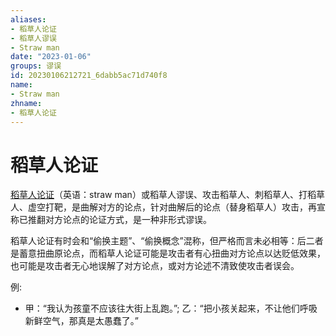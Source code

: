 ```yaml
---
aliases:
- 稻草人论证
- 稻草人谬误
- Straw man
date: "2023-01-06"
groups: 谬误
id: 20230106212721_6dabb5ac71d740f8
name:
- Straw man
zhname:
- 稻草人论证
---
```


# 稻草人论证

[稻草人论证](https://zh.wikipedia.org/wiki/%E7%A8%BB%E8%8D%89%E4%BA%BA%E8%AB%96%E8%AD%89)（英语：straw man）或稻草人谬误、攻击稻草人、刺稻草人、打稻草人、虚空打靶，是曲解对方的论点，针对曲解后的论点（替身稻草人）攻击，再宣称已推翻对方论点的论证方式，是一种非形式谬误。

稻草人论证有时会和“偷换主题”、“偷换概念”混称，但严格而言未必相等：后二者是蓄意扭曲原论点，而稻草人论证可能是攻击者有心扭曲对方论点以达贬低效果，也可能是攻击者无心地误解了对方论点，或对方论述不清致使攻击者误会。

例:
- 甲：“我认为孩童不应该往大街上乱跑。”; 乙：“把小孩关起来，不让他们呼吸新鲜空气，那真是太愚蠢了。”